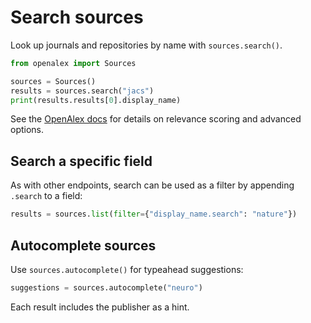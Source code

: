 # Search sources

Look up journals and repositories by name with `sources.search()`.

```python
from openalex import Sources

sources = Sources()
results = sources.search("jacs")
print(results.results[0].display_name)
```

See the [OpenAlex docs](https://docs.openalex.org/api-entities/sources/search-sources) for details on relevance scoring and advanced options.

## Search a specific field

As with other endpoints, search can be used as a filter by appending `.search` to a field:

```python
results = sources.list(filter={"display_name.search": "nature"})
```

## Autocomplete sources

Use `sources.autocomplete()` for typeahead suggestions:

```python
suggestions = sources.autocomplete("neuro")
```

Each result includes the publisher as a hint.
